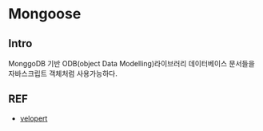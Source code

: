 # Mongoose

## Intro
MonggoDB 기반 ODB(object Data Modelling)라이브러리
데이터베이스 문서들을 자바스크립트 객체처럼 사용가능하다.


## REF 
- [velopert](https://backend-intro.vlpt.us/2/)